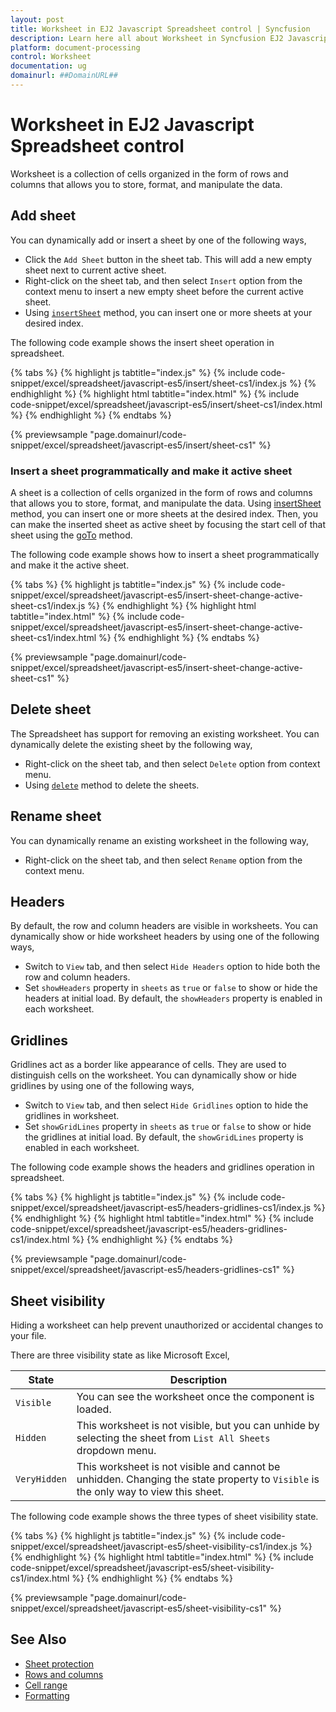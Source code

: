```yaml
---
layout: post
title: Worksheet in EJ2 Javascript Spreadsheet control | Syncfusion
description: Learn here all about Worksheet in Syncfusion EJ2 Javascript Spreadsheet control of Syncfusion Essential JS 2 and more.
platform: document-processing
control: Worksheet 
documentation: ug
domainurl: ##DomainURL##
---
```


# Worksheet in EJ2 Javascript Spreadsheet control

Worksheet is a collection of cells organized in the form of rows and columns that allows you to store, format, and manipulate the data.

## Add sheet

You can dynamically add or insert a sheet by one of the following ways,
* Click the `Add Sheet` button in the sheet tab. This will add a new empty sheet next to current active sheet.
* Right-click on the sheet tab, and then select `Insert` option from the context menu to insert a new empty sheet before the current active sheet.
* Using [`insertSheet`](https://ej2.syncfusion.com/javascript/documentation/api/spreadsheet/#insertsheet) method, you can insert one or more sheets at your desired index.

The following code example shows the insert sheet operation in spreadsheet.

{% tabs %}
{% highlight js tabtitle="index.js" %}
{% include code-snippet/excel/spreadsheet/javascript-es5/insert/sheet-cs1/index.js %}
{% endhighlight %}
{% highlight html tabtitle="index.html" %}
{% include code-snippet/excel/spreadsheet/javascript-es5/insert/sheet-cs1/index.html %}
{% endhighlight %}
{% endtabs %}

{% previewsample "page.domainurl/code-snippet/excel/spreadsheet/javascript-es5/insert/sheet-cs1" %}

### Insert a sheet programmatically and make it active sheet

A sheet is a collection of cells organized in the form of rows and columns that allows you to store, format, and manipulate the data. Using [insertSheet](https://ej2.syncfusion.com/javascript/documentation/api/spreadsheet/#insertsheet) method, you can insert one or more sheets at the desired index. Then, you can make the inserted sheet as active sheet by focusing the start cell of that sheet using the [goTo](https://ej2.syncfusion.com/javascript/documentation/api/spreadsheet/#goto) method.

The following code example shows how to insert a sheet programmatically and make it the active sheet.

{% tabs %}
{% highlight js tabtitle="index.js" %}
{% include code-snippet/excel/spreadsheet/javascript-es5/insert-sheet-change-active-sheet-cs1/index.js %}
{% endhighlight %}
{% highlight html tabtitle="index.html" %}
{% include code-snippet/excel/spreadsheet/javascript-es5/insert-sheet-change-active-sheet-cs1/index.html %}
{% endhighlight %}
{% endtabs %}

{% previewsample "page.domainurl/code-snippet/excel/spreadsheet/javascript-es5/insert-sheet-change-active-sheet-cs1" %}

## Delete sheet

The Spreadsheet has support for removing an existing worksheet. You can dynamically delete the existing sheet by the following way,

* Right-click on the sheet tab, and then select `Delete` option from context menu.
* Using [`delete`](https://ej2.syncfusion.com/javascript/documentation/api/spreadsheet/#delete ) method to delete the sheets.

## Rename sheet

You can dynamically rename an existing worksheet in the following way,

* Right-click on the sheet tab, and then select `Rename` option from the context menu.

## Headers

By default, the row and column headers are visible in worksheets. You can dynamically show or hide worksheet headers by using one of the following ways,

* Switch to `View` tab, and then select `Hide Headers` option to hide both the row and column headers.
* Set `showHeaders` property in `sheets` as `true` or `false` to show or hide the headers at initial load. By default, the `showHeaders` property is enabled in each worksheet.

## Gridlines

Gridlines act as a border like appearance of cells. They are used to distinguish cells on the worksheet. You can dynamically show or hide gridlines by using one of the following ways,

* Switch to `View` tab, and then select `Hide Gridlines` option to hide the gridlines in worksheet.
* Set `showGridLines` property in `sheets` as `true` or `false` to show or hide the gridlines at initial load. By default, the `showGridLines` property is enabled in each worksheet.

The following code example shows the headers and gridlines operation in spreadsheet.

{% tabs %}
{% highlight js tabtitle="index.js" %}
{% include code-snippet/excel/spreadsheet/javascript-es5/headers-gridlines-cs1/index.js %}
{% endhighlight %}
{% highlight html tabtitle="index.html" %}
{% include code-snippet/excel/spreadsheet/javascript-es5/headers-gridlines-cs1/index.html %}
{% endhighlight %}
{% endtabs %}

{% previewsample "page.domainurl/code-snippet/excel/spreadsheet/javascript-es5/headers-gridlines-cs1" %}

## Sheet visibility

Hiding a worksheet can help prevent unauthorized or accidental changes to your file.

There are three visibility state as like Microsoft Excel,

| State | Description |
|-------|---------|
| `Visible` | You can see the worksheet once the component is loaded. |
| `Hidden` | This worksheet is not visible, but you can unhide by selecting the sheet from `List All Sheets` dropdown menu. |
| `VeryHidden` | This worksheet is not visible and cannot be unhidden. Changing the state property to `Visible` is the only way to view this sheet. |

The following code example shows the three types of sheet visibility state.

{% tabs %}
{% highlight js tabtitle="index.js" %}
{% include code-snippet/excel/spreadsheet/javascript-es5/sheet-visibility-cs1/index.js %}
{% endhighlight %}
{% highlight html tabtitle="index.html" %}
{% include code-snippet/excel/spreadsheet/javascript-es5/sheet-visibility-cs1/index.html %}
{% endhighlight %}
{% endtabs %}

{% previewsample "page.domainurl/code-snippet/excel/spreadsheet/javascript-es5/sheet-visibility-cs1" %}

## See Also

* [Sheet protection](./protect-sheet)
* [Rows and columns](./rows-and-columns)
* [Cell range](./cell-range)
* [Formatting](./formatting)
